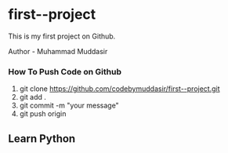 # first--project
This is my first project on Github.

Author - Muhammad Muddasir


### How To Push Code on Github

1. git clone https://github.com/codebymuddasir/first--project.git
2. git add .
3. git commit -m "your message"
4. git push origin <yourbranchname>



## Learn Python
